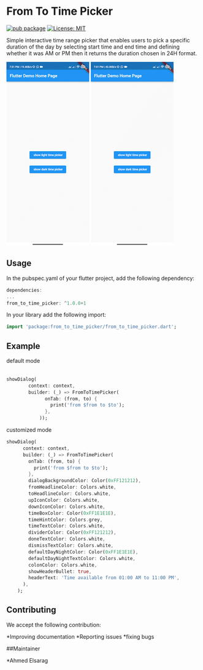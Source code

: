 # From To Time Picker

[![pub package](https://img.shields.io/pub/v/logger.svg?logo=dart&logoColor=00b9fc)](https://pub.dartlang.org/packages/from_to_time_picker)
[![License: MIT](https://img.shields.io/badge/License-MIT-yellow.svg)](https://opensource.org/licenses/MIT)

Simple interactive time range picker that enables users to pick a specific duration of the day by selecting start time and end time and defining whether it was AM or PM then it returns the duration chosen in 24H format.

![time_picker_gif](light_time_picker.gif)
![time_picker_gif](dark_time_picker.gif)

## Usage

In the pubspec.yaml of your flutter project, add the following dependency:

```dart
dependencies:
...
from_to_time_picker: ^1.0.0+1
```

In your library add the following import:

```dart
import 'package:from_to_time_picker/from_to_time_picker.dart';
```



## Example

default mode
```dart

showDialog(
        context: context,
        builder: (_) => FromToTimePicker(
              onTab: (from, to) {
                print('from $from to $to');
              },
            ));

```

customized mode 
```dart
showDialog(
      context: context,
      builder: (_) => FromToTimePicker(
        onTab: (from, to) {
          print('from $from to $to');
        },
        dialogBackgroundColor: Color(0xFF121212),
        fromHeadlineColor: Colors.white,
        toHeadlineColor: Colors.white,
        upIconColor: Colors.white,
        downIconColor: Colors.white,
        timeBoxColor: Color(0xFF1E1E1E),
        timeHintColor: Colors.grey,
        timeTextColor: Colors.white,
        dividerColor: Color(0xFF121212),
        doneTextColor: Colors.white,
        dismissTextColor: Colors.white,
        defaultDayNightColor: Color(0xFF1E1E1E),
        defaultDayNightTextColor: Colors.white,
        colonColor: Colors.white,
        showHeaderBullet: true,
        headerText: 'Time available from 01:00 AM to 11:00 PM',
      ),
    );
```

## Contributing

We accept the following contribution:

*Improving documentation
*Reporting issues
*fixing bugs

##Maintainer

*Ahmed Elsarag
